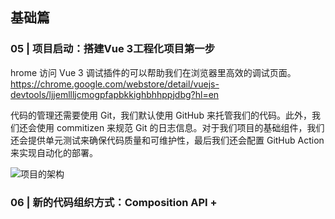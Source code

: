 <!--
 * @Author: zhangyu
 * @Email: zhangdulin@outlook.com
 * @Date: 2022-09-21 18:51:48
 * @LastEditors: zhangyu
 * @LastEditTime: 2022-12-06 20:15:43
 * @Description: 
-->

## 基础篇 
### 05 | 项目启动：搭建Vue 3工程化项目第一步
hrome 访问 Vue 3 调试插件的可以帮助我们在浏览器里高效的调试页面。
https://chrome.google.com/webstore/detail/vuejs-devtools/ljjemllljcmogpfapbkkighbhhppjdbg?hl=en

代码的管理还需要使用 Git，我们默认使用 GitHub 来托管我们的代码。此外，我们还会使用 commitizen 来规范 Git 的日志信息。对于我们项目的基础组件，我们还会提供单元测试来确保代码质量和可维护性，最后我们还会配置 GitHub Action 来实现自动化的部署。

![项目的架构](./img/3c9c01bf8917b85c469d086d4d0eb52c.webp "项目的架构")

### 06 | 新的代码组织方式：Composition API + <script setup> 到底好在哪里？
简单来看，因为 ref 和 computed 等功能都可以从 Vue 中全局引入，所以我们就可以把组件进行任意颗粒度的拆分和组合，这样就大大提高了代码的可维护性和复用性。

使用 <script setup> 可以让代码变得更加精简，这也是现在开发 Vue 3 项目必备的写法。除了我们上面介绍的功能，<script setup> 还有其它一些很好用的功能，比如能够使用顶层的 await 去请求后端的数据等等，我们会在后面的项目中看到这种使用方法。

script 里定义了一个响应式的 color 变量，并且在累加的时候，将变量随机修改为红或者蓝。在 style 内部，我们使用 v-bind 函数绑定 color 的值，就可以动态地通过 JavaScript 的变量实现 CSS 的样式修改，点击累加器的时候文本颜色会随机切换为红或者蓝。

```js

<template>
  <div>
    <h1 @click="add">{{ count }}</h1>
  </div>
</template>

<script setup>
import { ref } from "vue";
let count = ref(1)
let color = ref('red')
function add() {
  count.value++
  color.value = Math.random()>0.5? "blue":"red"
}
</script>

<style scoped>
h1 {
  color:v-bind(color);
}
</style>>
```

### 07 | 巧妙的响应式：深入理解Vue 3的响应式机制
Proxy 是针对对象来监听，而不是针对某个具体属性，所以不仅可以代理那些定义时不存在的属性，还可以代理更丰富的数据结构，比如 Map、Set 等，并且我们也能通过 deleteProperty 实现对删除操作的代理。
```js

import {reactive,computed,watchEffect} from 'vue'

let obj = reactive({
    count:1
})
let double = computed(()=>obj.count*2)
obj.count = 2

watchEffect(()=>{
    console.log('数据被修改了',obj.count,double.value)
})
```
有了 Proxy 后，响应式机制就比较完备了。但是在 Vue 3 中还有另一个响应式实现的逻辑，就是利用对象的 get 和 set 函数来进行监听，这种响应式的实现方式，只能拦截某一个属性的修改，这也是 Vue 3 中 ref 这个 API 的实现。在下面的代码中，我们拦截了 count 的 value 属性，并且拦截了 set 操作，也能实现类似的功能。
```js

let getDouble = n => n * 2
let _value = 1
double = getDouble(_value)

let count = {
  get value() {
    return _value
  },
  set value(val) {
    _value = val
    double = getDouble(_value)

  }
}
console.log(count.value,double)
count.value = 2
console.log(count.value,double)
```
解了 VueUse 这个工具包，这也是 Vue 官方团队成员的作品。VueUse 提供了一大批工具函数，包括全屏、网络请求、动画等，都可以使用响应式风格的接口去使用，并且同时兼容 Vue 2 和 Vue 3，开箱即用。这门课程剩下的项目中会用到很多 VueUse 的函数，也推荐你去 GitHub 关注 VueUse 的动态和功能。

### 08 | 组件化：如何像搭积木一样开发网页？

我们会把组件分成两个类型，一个是通用型组件，一个是业务型组件。

### 09 | 动画：Vue中如何实现动画效果？
首先我们学习了前端使用 CSS 实现简单动画的 transition 和 animation 两个配置；然后，我们了解到了通过 Vue 3 提供的 transition 组件，我们可以控制在 Vue 中动画元素进入和离开页面时候的 class；通过制定的命名规范，在 CSS 中设置过渡和动画效果，从而很方便地实现过渡效果，并且丰富了清单应用的弹窗功能；在这之后，我们使用 transition-group 实现列表元素的动画；最后，我还带你了解了 vue-router 中页面切换动画的实现方式。

而且，实际开发中如果想实现更复杂的动画，比如常见电商中商品飞入购物车的效果，管理系统中丰富的动画效果等，只借助 transition 组件是很难实现的。你需要借助 JavaScript 和第三方库的支持，在 beforeEnter、enter、afterEnter 等函数中实现动画。

